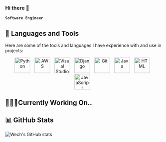 ### Hi there 👋

<!--
**wechring/wechring** is a ✨ _special_ ✨ repository because its `README.md` (this file) appears on your GitHub profile.

Here are some ideas to get you started:

- 🔭 I’m currently working on ...
- 🌱 I’m currently learning ...
- 👯 I’m looking to collaborate on ...
- 🤔 I’m looking for help with ...
- 💬 Ask me about ...
- 📫 How to reach me: ...
- 😄 Pronouns: ...
- ⚡ Fun fact: ...
-->

**`Software Engineer`**

## 🧰 Languages and Tools
Here are some of the tools and languages I have experience with and use in projects:
<p align="center">
<img align="centre" alt="Python" width="50px" style="padding-right:10px;" src="https://cdn.jsdelivr.net/gh/devicons/devicon/icons/python/python-plain.svg" />
<img align="centre" alt="AWS" width="50px" style="padding-right:10px;" src="https://cdn.jsdelivr.net/gh/devicons/devicon/icons/amazonwebservices/amazonwebservices-original.svg" />
<img align="centre" alt="Visual Studio" width="50px" style="padding-right:10px;" src="https://cdn.jsdelivr.net/gh/devicons/devicon/icons/visualstudio/visualstudio-plain.svg" />
<img align="centre" alt="Django" width="50px" style="padding-right:10px;" src="https://cdn.jsdelivr.net/gh/devicons/devicon/icons/django/django-plain.svg" />
<img align="centre" alt="Git" width="50px" style="padding-right:10px;" src="https://cdn.jsdelivr.net/gh/devicons/devicon/icons/git/git-original.svg" />
<img align="centre" alt="Java" width="50px" style="padding-right:10px;" src="https://cdn.jsdelivr.net/gh/devicons/devicon/icons/java/java-plain.svg" />
<img align="centre" alt="HTML" width="50px" style="padding-right:10px;" src="https://cdn.jsdelivr.net/gh/devicons/devicon/icons/html5/html5-plain.svg" />
<img align="centre" alt="JavaScript" width="50px" style="padding-right:10px;" src="https://cdn.jsdelivr.net/gh/devicons/devicon/icons/javascript/javascript-plain.svg" />    
</p>

## 👨🏿‍💻Currently Working On..


## 📊 GitHub Stats
![Wech's GitHub stats](https://github-readme-stats.vercel.app/api?username=wechring&show_icons=true&theme=gruvbox)
